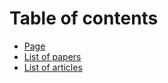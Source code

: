 # Table of contents

* [Page](README.md)
* [List of papers](list-of-papers.md)
* [List of articles](list-of-articles.md)
